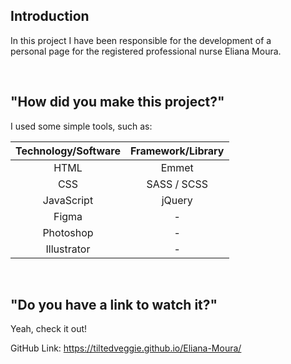 ## Introduction

In this project I have been responsible for the development of a <br> personal page for the registered professional nurse Eliana Moura.

<br>

## "How did you make this project?"

I used some simple tools, such as:

<table align='center'>
  <thead>
    <th>Technology/Software</th>
    <th>Framework/Library</th>
  </thead>
  
  <tbody>
    <tr align='center'>
      <td>HTML</td>
      <td>Emmet</td>
    </tr>
    <tr align='center'>
      <td>CSS</td>
      <td>SASS / SCSS</td>
    </tr>
    <tr align='center'>
      <td>JavaScript</td>
      <td>jQuery</td>
    </tr>
    <tr align='center'>
      <td>Figma</td>
      <td> - </td>
    </tr>
    <tr align='center'>
      <td>Photoshop</td>
      <td> - </td>
    </tr>
    <tr align='center'>
      <td>Illustrator</td>
      <td> - </td>
    </tr>
  </tbody>
</table>

<br>

## "Do you have a link to watch it?"

Yeah, check it out!

GitHub Link: https://tiltedveggie.github.io/Eliana-Moura/
